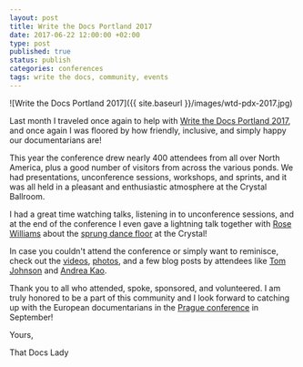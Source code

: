 ```yaml
---
layout: post
title: Write the Docs Portland 2017
date: 2017-06-22 12:00:00 +02:00
type: post
published: true
status: publish
categories: conferences
tags: write the docs, community, events
---
```


![Write the Docs Portland 2017]({{ site.baseurl }}/images/wtd-pdx-2017.jpg)

Last month I traveled once again to help with [Write the Docs Portland 2017](http://www.writethedocs.org/conf/eu/2017/),
and once again I was floored by how friendly, inclusive, and simply happy our documentarians are!

This year the conference drew nearly 400 attendees from all over North America, plus a good number of visitors
from across the various ponds. We had presentations, unconference sessions, workshops, and sprints, and it was
all held in a pleasant and enthusiastic atmosphere at the Crystal Ballroom.

I had a great time watching talks, listening in to unconference sessions, and at the end of the conference I
even gave a lightning talk together with [Rose Williams](https://twitter.com/ZelWms) about the
[sprung dance floor](https://docs.google.com/presentation/d/1rmrkHKMlCUBQnem8ukbVjU_TY8qmGeXUBT8Ks1BnRLU/edit#slide=id.p) at the Crystal!

In case you couldn't attend the conference or simply want to reminisce, check out the [videos](https://www.youtube.com/playlist?list=PLZAeFn6dfHpkBld-70TsOoYToM3CaTxRC),
[photos](https://flic.kr/s/aHskZLAXp8), and a few blog posts by attendees like
[Tom Johnson](http://idratherbewriting.com/2017/05/23/write-the-docs-and-the-battle-against-vendor-evil/) and
[Andrea Kao](http://eirinikos.github.io/2017/06/02/write-the-docs-na/).

Thank you to all who attended, spoke, sponsored, and volunteered. I am truly honored to be a part of this
community and I look forward to catching up with the European documentarians in the [Prague conference](http://www.writethedocs.org/conf/eu/2017/) in September!

Yours,

That Docs Lady
